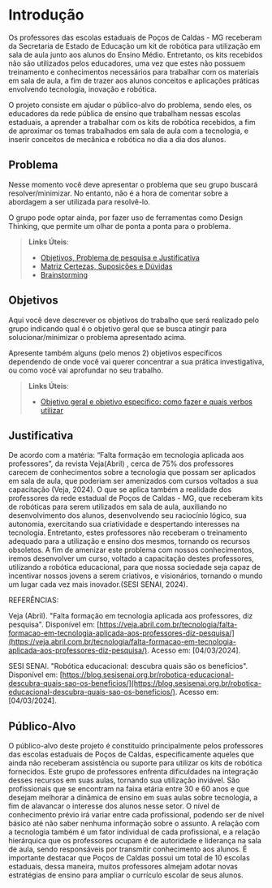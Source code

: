 # Introdução

Os professores das escolas estaduais de Poços de Caldas - MG receberam da Secretaria de Estado de Educação um kit de robótica para utilização em sala de aula junto aos alunos do Ensino Médio. Entretanto, os kits recebidos não são utilizados pelos educadores, uma vez que estes não possuem treinamento e conhecimentos necessários para trabalhar com os materiais em sala de aula, a fim de trazer aos alunos conceitos e aplicações práticas envolvendo tecnologia, inovação e robótica.

O projeto consiste em ajudar o público-alvo do problema, sendo eles, os educadores da rede pública de ensino que trabalham nessas escolas estaduais, a aprender a trabalhar com os kits de robótica recebidos, a fim de aproximar os temas trabalhados em sala de aula com a tecnologia, e inserir conceitos de mecânica e robótica no dia a dia dos alunos.


## Problema
Nesse momento você deve apresentar o problema que seu grupo buscará resolver/minimizar. No entanto, não é a hora de comentar sobre a abordagem a ser utilizada para resolvê-lo.

O grupo pode optar ainda, por fazer uso  de ferramentas como Design Thinking, que permite um olhar de ponta a ponta para o problema.

> **Links Úteis**:
> - [Objetivos, Problema de pesquisa e Justificativa](https://medium.com/@versioparole/objetivos-problema-de-pesquisa-e-justificativa-c98c8233b9c3)
> - [Matriz Certezas, Suposições e Dúvidas](https://medium.com/educa%C3%A7%C3%A3o-fora-da-caixa/matriz-certezas-suposi%C3%A7%C3%B5es-e-d%C3%BAvidas-fa2263633655)
> - [Brainstorming](https://www.euax.com.br/2018/09/brainstorming/)

## Objetivos

Aqui você deve descrever os objetivos do trabalho que será realizado pelo grupo indicando qual é o objetivo geral que se busca atingir para solucionar/minimizar o problema apresentado acima. 

Apresente também alguns (pelo menos 2) objetivos específicos dependendo de onde você vai querer concentrar a sua prática investigativa, ou como você vai aprofundar no seu trabalho.
 
> **Links Úteis**:
> - [Objetivo geral e objetivo específico: como fazer e quais verbos utilizar](https://blog.mettzer.com/diferenca-entre-objetivo-geral-e-objetivo-especifico/)

## Justificativa

De acordo com a matéria: “Falta formação em tecnologia aplicada aos professores”, da revista Veja(Abril) , cerca de 75% dos professores carecem de conhecimentos sobre a tecnologia que possam ser aplicados em sala de aula, que poderiam ser amenizados com cursos voltados a sua capacitação (Veja, 2024). O que se aplica também a realidade dos professores da rede estadual de Poços de Caldas - MG, que receberam kits de robóticas para serem utilizados em sala de aula, auxiliando no desenvolvimento dos alunos, desenvolvendo seu raciocínio lógico, sua autonomia, exercitando sua criatividade e despertando interesses na tecnologia. Entretanto, estes professores não receberam o treinamento adequado para a utilização e ensino dos mesmos, tornando os recursos obsoletos. A fim de amenizar este problema com nossos conhecimentos, iremos desenvolver um curso, voltado a capacitação destes professores, utilizando a robótica educacional, para que nossa sociedade seja capaz de incentivar nossos jovens a serem criativos, e visionários, tornando o mundo um lugar cada vez mais inovador.(SESI SENAI, 2024).
 
REFERÊNCIAS:

Veja (Abril). "Falta formação em tecnologia aplicada aos professores, diz pesquisa". Disponível em: [https://veja.abril.com.br/tecnologia/falta-formacao-em-tecnologia-aplicada-aos-professores-diz-pesquisa/](https://veja.abril.com.br/tecnologia/falta-formacao-em-tecnologia-aplicada-aos-professores-diz-pesquisa/). Acesso em: [04/03/2024].
    
 SESI SENAI. "Robótica educacional: descubra quais são os benefícios". Disponível em: [https://blog.sesisenai.org.br/robotica-educacional-descubra-quais-sao-os-beneficios/](https://blog.sesisenai.org.br/robotica-educacional-descubra-quais-sao-os-beneficios/). Acesso em: [04/03/2024].



## Público-Alvo


O público-alvo deste projeto é constituído principalmente pelos professores das escolas estaduais de Poços de Caldas, especificamente aqueles que ainda não receberam assistência ou suporte para utilizar os kits de robótica fornecidos. Este grupo de professores enfrenta dificuldades na integração desses recursos em suas aulas, tornando sua utilização inviável. São profissionais que se encontram na faixa etária entre 30 e 60 anos e que desejam melhorar a dinâmica de ensino em suas aulas sobre tecnologia, a fim de alavancar o interesse dos alunos nesse setor. O nível de conhecimento prévio irá variar entre cada profissional, podendo ser de nível básico até não saber nenhuma informação sobre o assunto. A relação com a tecnologia também é um fator individual de cada profissional, e a relação hierárquica que os professores ocupam é de autoridade e liderança na sala de aula, sendo responsáveis por transmitir conhecimento aos alunos. É importante destacar que Poços de Caldas possui um total de 10 escolas estaduais, dessa maneira, muitos professores almejam adotar novas estratégias de ensino para ampliar o currículo escolar de seus alunos.
